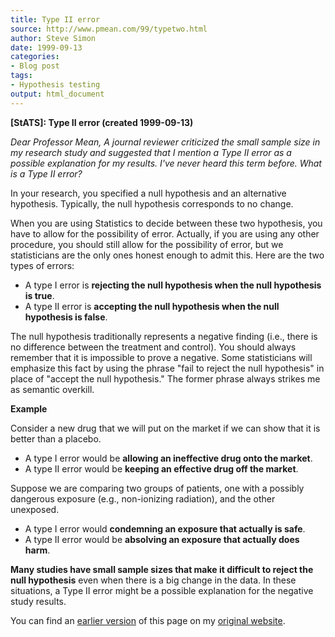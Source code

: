 ```yaml
---
title: Type II error
source: http://www.pmean.com/99/typetwo.html
author: Steve Simon
date: 1999-09-13
categories:
- Blog post
tags:
- Hypothesis testing
output: html_document
---
```

****[StATS]:** Type II error (created 1999-09-13)**

*Dear Professor Mean, A journal reviewer criticized the small sample
size in my research study and suggested that I mention a Type II error
as a possible explanation for my results. I've never heard this term
before. What is a Type II error?*

In your research, you specified a null hypothesis and an alternative
hypothesis. Typically, the null hypothesis corresponds to no change.

When you are using Statistics to decide between these two hypothesis,
you have to allow for the possibility of error. Actually, if you are
using any other procedure, you should still allow for the possibility of
error, but we statisticians are the only ones honest enough to admit
this. Here are the two types of errors:

-   A type I error is **rejecting the null hypothesis when the null
    hypothesis is true**.
-   A type II error is **accepting the null hypothesis when the null
    hypothesis is false**.

The null hypothesis traditionally represents a negative finding (i.e.,
there is no difference between the treatment and control). You should
always remember that it is impossible to prove a negative. Some
statisticians will emphasize this fact by using the phrase "fail to
reject the null hypothesis" in place of "accept the null hypothesis."
The former phrase always strikes me as semantic overkill.

**Example**

Consider a new drug that we will put on the market if we can show that
it is better than a placebo.

-   A type I error would be **allowing an ineffective drug onto the
    market**.
-   A type II error would be **keeping an effective drug off the
    market**.

Suppose we are comparing two groups of patients, one with a possibly
dangerous exposure (e.g., non-ionizing radiation), and the other
unexposed.

-   A type I error would **condemning an exposure that actually is
    safe**.
-   A type II error would be **absolving an exposure that actually does
    harm**.

**Many studies have small sample sizes that make it difficult to reject
the null hypothesis** even when there is a big change in the data. In
these situations, a Type II error might be a possible explanation for
the negative study results.

You can find an [earlier version][sim1] of this page on my [original website][sim2].

[sim1]: http://www.pmean.com/99/typetwo.html
[sim2]: http://www.pmean.com/original_site.html
